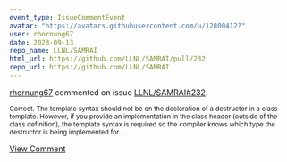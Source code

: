 ```yaml
---
event_type: IssueCommentEvent
avatar: "https://avatars.githubusercontent.com/u/12800412?"
user: rhornung67
date: 2023-09-13
repo_name: LLNL/SAMRAI
html_url: https://github.com/LLNL/SAMRAI/pull/232
repo_url: https://github.com/LLNL/SAMRAI
---
```


<a href='https://github.com/rhornung67' target='_blank'>rhornung67</a> commented on issue <a href='https://github.com/LLNL/SAMRAI/pull/232' target='_blank'>LLNL/SAMRAI#232</a>.

<small>Correct. The template syntax should not be on the declaration of a destructor in a class template. However, if you provide an implementation in the class header (outside of the class definition), the template syntax is required so the compiler knows which type the destructor is being implemented for....</small>

<a href='https://github.com/LLNL/SAMRAI/pull/232' target='_blank'>View Comment</a>